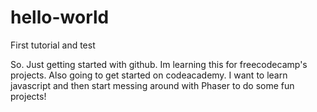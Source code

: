 # hello-world
First tutorial and test

So. Just getting started with github. Im learning this for freecodecamp's projects. Also going to get started on codeacademy. I want to learn javascript and then start messing around with Phaser to do some fun projects!
